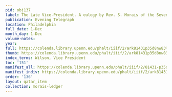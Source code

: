 ```yaml
---
pid: obj137
label: The Late Vice-President. A eulogy by Rev. S. Morais of the Seventh Street Synagogue.
publication: Evening Telegraph
location: Philadelphia
full_date: 1-Dec
month_day: 1-Dec
volume-notes:
year:
full: https://colenda.library.upenn.edu/phalt/iiif/2/ark81431p35d8nw83%2FSHA256E-s7569945--f41dce366a2999607e0494d47d55aad43115016f68bc628ec1625eded652720e.jpeg/full/3500,/0/default.jpg
thumb: https://colenda.library.upenn.edu/phalt/iiif/2/ark81431p35d8nw83%2FSHA256E-s7569945--f41dce366a2999607e0494d47d55aad43115016f68bc628ec1625eded652720e.jpeg/full/!200,200/0/default.jpg
index_terms: Wilson, Vice President
toc: '151'
manifest_all: https://colenda.library.upenn.edu/phalt/iiif/2/81431-p35d8nw83/manifest
manifest_indiv: https://colenda.library.upenn.edu/phalt/iiif/2/ark81431p35d8nw83%2FSHA256E-s7569945--f41dce366a2999607e0494d47d55aad43115016f68bc628ec1625eded652720e.jpeg
order: '136'
layout: qatar_item
collection: morais-ledger
---
```

